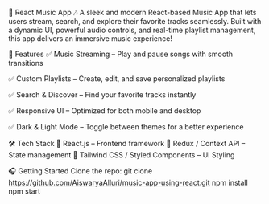 🎵 React Music App 🎶
A sleek and modern React-based Music App that lets users stream, search, and explore their favorite tracks seamlessly. Built with a dynamic UI, powerful audio controls, and real-time playlist management, this app delivers an immersive music experience!

🚀 Features
   ✅ Music Streaming – Play and pause songs with smooth transitions
   
   ✅ Custom Playlists – Create, edit, and save personalized playlists
   
   ✅ Search & Discover – Find your favorite tracks instantly
   
   ✅ Responsive UI – Optimized for both mobile and desktop
   
   ✅ Dark & Light Mode – Toggle between themes for a better experience

🛠️ Tech Stack
   🔹 React.js – Frontend framework
   🔹 Redux / Context API – State management
   🔹 Tailwind CSS / Styled Components – UI Styling

🎧 Getting Started
Clone the repo:
   git clone https://github.com/AiswaryaAlluri/music-app-using-react.git
  npm install
  npm start
